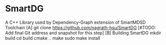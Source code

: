 # SmartDG
A C++ Library used by Dependency-Graph extension of SmartMDSD Toolchain
[A] git clone https://github.com/nagrath-hsu/SmartDG   [#TODO: Add final Git address and snapshot for this step]
[B] Building SmartDG
mkdir build
cd build
cmake ..
make
sudo make install